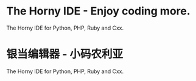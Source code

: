 The Horny IDE - Enjoy coding more.
===================================

The Horny IDE for Python, PHP, Ruby and Cxx.

银当编辑器 - 小码农利亚
=======================

The Horny IDE for Python, PHP, Ruby and Cxx.
